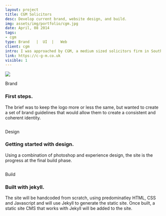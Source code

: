 ```yaml
---
layout: project
title: CGM Solicitors
desc: Develop current brand, website design, and build.
img: assets/img/portfolio/cgm.jpg
date: April, 08 2014
tags:
- cgm
type: Brand   |  UI  |   Web
client: cgm
intro: I was approached by CGM, a medium sized solicitors firm in Southampton, to updated their brand and launch a new site over the course of a year.
link: https://c-g-m.co.uk
visible: 1
---
```


<section>
    <div class="full-width">
        <img src="{{ site.baseurl}}/assets/img/portfolio/cgm-banner.jpg" class="no-padding"/>
    </div>
</section>

<section>
    <div class="container">
        <div class="row">
            <div class="col-12">
                <p class="subhead">Brand</p>
            </div>
        </div>
    </div>
    <div class="container">
        <div class="row">
            <div class="col-6">
                <h3>First steps.</h3>
                <p>The brief was to keep the logo more or less the same, but wanted to create a set of brand guidelines that would allow them to create a consistent and coherent identity.</p>
            </div>
        </div>
    </div>
</section>

<section>
    <div class="full-width">
        <img data-src="{{ site.baseurl}}/assets/img/portfolio/cgm-banner-2.jpg" class="no-padding lazy"/>
    </div>
</section>

<section>
    <div class="container">
        <div class="row">
            <div class="col-12">
                <p class="subhead">Design</p>
            </div>
        </div>
    </div>
    <div class="container">
        <div class="row">
            <div class="col-6">
                <h3>Getting started with design.</h3>
                <p>Using a combination of photoshop and experience design, the site is the progress at the final build phase.</p>
            </div>
        </div>
    </div>
</section>

<section>
    <div class="full-width">
        <img data-src="{{ site.baseurl}}/assets/img/portfolio/cgm-banner-3.jpg" class="no-padding lazy"/>
    </div>
</section>

<section>
    <div class="container">
        <div class="row">
            <div class="col-12">
                <p class="subhead">Build</p>
            </div>
        </div>
    </div>
    <div class="container">
        <div class="row">
            <div class="col-6">
                <h3>Built with jekyll.</h3>
                <p>The site will be handcoded from scratch, using predominatley HTML, CSS and Javascript and will use Jekyll to generate the static site. Once built, a static site CMS that works with Jekyll will be added to the site.</p>
            </div>
        </div>
    </div>
</section>

<section>
    <div class="full-width">
        <img data-src="{{ site.baseurl}}/assets/img/portfolio/cgm-banner-4.jpg" class="no-padding lazy"/>
    </div>
</section>